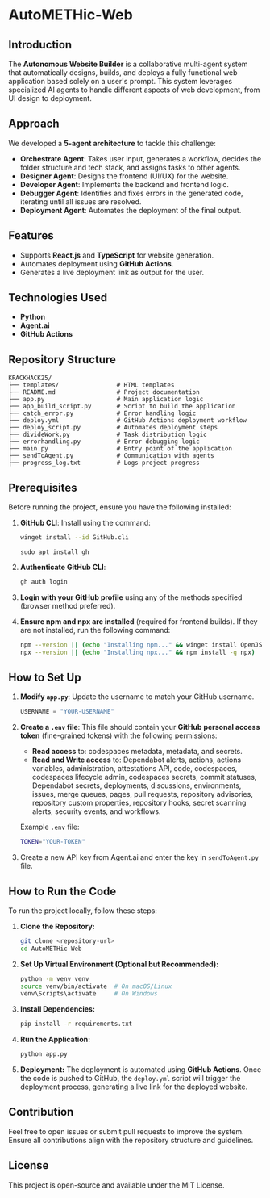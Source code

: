 # AutoMETHic-Web

## Introduction
The **Autonomous Website Builder** is a collaborative multi-agent system that automatically designs, builds, and deploys a fully functional web application based solely on a user's prompt. This system leverages specialized AI agents to handle different aspects of web development, from UI design to deployment.

## Approach
We developed a **5-agent architecture** to tackle this challenge:

- **Orchestrate Agent**: Takes user input, generates a workflow, decides the folder structure and tech stack, and assigns tasks to other agents.
- **Designer Agent**: Designs the frontend (UI/UX) for the website.
- **Developer Agent**: Implements the backend and frontend logic.
- **Debugger Agent**: Identifies and fixes errors in the generated code, iterating until all issues are resolved.
- **Deployment Agent**: Automates the deployment of the final output.

## Features
- Supports **React.js** and **TypeScript** for website generation.
- Automates deployment using **GitHub Actions**.
- Generates a live deployment link as output for the user.

## Technologies Used
- **Python**
- **Agent.ai**
- **GitHub Actions**

## Repository Structure
```
KRACKHACK25/
├── templates/                # HTML templates
├── README.md                 # Project documentation
├── app.py                    # Main application logic
├── app_build_script.py       # Script to build the application
├── catch_error.py            # Error handling logic
├── deploy.yml                # GitHub Actions deployment workflow
├── deploy_script.py          # Automates deployment steps
├── divideWork.py             # Task distribution logic
├── errorhandling.py          # Error debugging logic
├── main.py                   # Entry point of the application
├── sendToAgent.py            # Communication with agents
├── progress_log.txt          # Logs project progress
```

## Prerequisites
Before running the project, ensure you have the following installed:

1. **GitHub CLI**: Install using the command:
   ```sh
   winget install --id GitHub.cli
   ```
   ```
   sudo apt install gh
   ```

2. **Authenticate GitHub CLI**:
   ```sh
   gh auth login
   ```
3. **Login with your GitHub profile** using any of the methods specified (browser method preferred).
4. **Ensure npm and npx are installed** (required for frontend builds). If they are not installed, run the following command:
   ```sh
   npm --version || (echo "Installing npm..." && winget install OpenJS.NodeJS)
   npx --version || (echo "Installing npx..." && npm install -g npx)
   ```

## How to Set Up
1. **Modify `app.py`**: Update the username to match your GitHub username.
   ```python
   USERNAME = "YOUR-USERNAME"
   ```
2. **Create a `.env` file**: This file should contain your **GitHub personal access token** (fine-grained tokens) with the following permissions:
   - **Read access** to: codespaces metadata, metadata, and secrets.
   - **Read and Write access** to: Dependabot alerts, actions, actions variables, administration, attestations API, code, codespaces, codespaces lifecycle admin, codespaces secrets, commit statuses, Dependabot secrets, deployments, discussions, environments, issues, merge queues, pages, pull requests, repository advisories, repository custom properties, repository hooks, secret scanning alerts, security events, and workflows.
   
   Example `.env` file:
   ```sh
   TOKEN="YOUR-TOKEN"
   ```
3. Create a new API key from Agent.ai and enter the key in `sendToAgent.py` file.

## How to Run the Code
To run the project locally, follow these steps:

1. **Clone the Repository:**
   ```sh
   git clone <repository-url>
   cd AutoMETHic-Web
   ```

2. **Set Up Virtual Environment (Optional but Recommended):**
   ```sh
   python -m venv venv
   source venv/bin/activate  # On macOS/Linux
   venv\Scripts\activate     # On Windows
   ```

3. **Install Dependencies:**
   ```sh
   pip install -r requirements.txt
   ```

4. **Run the Application:**
   ```sh
   python app.py
   ```

5. **Deployment:**
   The deployment is automated using **GitHub Actions**. Once the code is pushed to GitHub, the `deploy.yml` script will trigger the deployment process, generating a live link for the deployed website.

## Contribution
Feel free to open issues or submit pull requests to improve the system. Ensure all contributions align with the repository structure and guidelines.

## License
This project is open-source and available under the MIT License.

